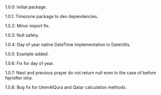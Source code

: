 1.0.0: Initial package.

1.0.1: Timezone package to dev dependencies.

1.0.2: Minor import fix.

1.0.3: Null safety.

1.0.4: Day of year native DateTime implementation in DateUtils.

1.0.5: Example added.

1.0.6: Fix for day of year.

1.0.7: Next and previous prayer do not return null even in the case of before fajr/after isha.

1.0.8: Bug fix for UmmAlQura and Qatar calculation methods.
